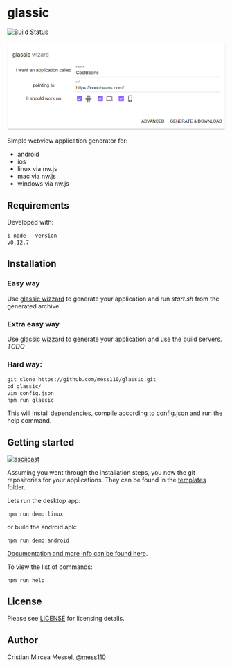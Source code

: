 glassic
==============

[![Build Status](https://travis-ci.org/mess110/glassic.svg?branch=master)](https://travis-ci.org/mess110/glassic)

[![glassic](wiki/snapshot.png)](https://mess110.github.com/glassic/)


Simple webview application generator for:

* android
* ios
* linux via nw.js
* mac via nw.js
* windows via nw.js

## Requirements

Developed with:

    $ node --version
    v0.12.7

## Installation

### Easy way

Use [glassic wizzard](https://github.com/mess110/glassic) to generate your application
and run *start.sh* from the generated archive.

### Extra easy way

Use [glassic wizzard](https://github.com/mess110/glassic) to generate your application
and use the build servers. *TODO*

### Hard way:

    git clone https://github.com/mess110/glassic.git
    cd glassic/
    vim config.json
    npm run glassic

This will install dependencies, compile according to [config.json](config.json)
and run the help command.

## Getting started

[![asciicast](https://asciinema.org/a/90gacruq5lxm2swcuow2s74pb.png)](https://asciinema.org/a/90gacruq5lxm2swcuow2s74pb)

Assuming you went through the installation steps, you now the git repositories
for your applications. They can be found in the [templates](templates/) folder.

Lets run the desktop app:

    npm run demo:linux

or build the android apk:

    npm run demo:android

[Documentation and more info can be found here](wiki/Home.md).

To view the list of commands:

    npm run help

## License

Please see [LICENSE](https://github.com/mess110/glassic/blob/master/LICENSE) for licensing details.

## Author

Cristian Mircea Messel, [@mess110](https://twitter.com/mess110)
